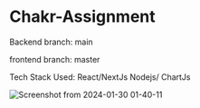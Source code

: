 # Chakr-Assignment

Backend branch:  main

frontend branch:  master

Tech Stack Used: React/NextJs  Nodejs/ ChartJs 



![Screenshot from 2024-01-30 01-40-11](https://github.com/ENMAZORO00/Chakr-Assignment/assets/128628300/c03c00f6-f853-4cc7-9662-01d456825275)
